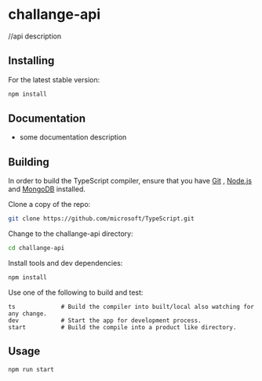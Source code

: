 # challange-api
//api description

## Installing

For the latest stable version:

```bash
npm install
```

## Documentation

*  some documentation description

## Building

In order to build the TypeScript compiler, ensure that you have [Git](https://git-scm.com/downloads) , [Node.js](https://nodejs.org/) and [MongoDB](https://www.mongodb.com/es) installed.

Clone a copy of the repo:

```bash
git clone https://github.com/microsoft/TypeScript.git
```

Change to the challange-api directory:

```bash
cd challange-api
```

Install tools and dev dependencies:

```bash
npm install 
```

Use one of the following to build and test:

```
ts             # Build the compiler into built/local also watching for any change.
dev            # Start the app for development process.
start          # Build the compile into a product like directory.
```


## Usage

```bash
npm run start
```
